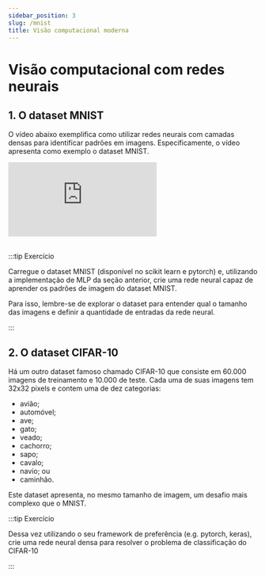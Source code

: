 ```yaml
---
sidebar_position: 3
slug: /mnist
title: Visão computacional moderna
---
```


# Visão computacional com redes neurais

## 1. O dataset MNIST

O vídeo abaixo exemplifica como utilizar redes neurais com camadas densas para
identificar padrões em imagens. Especificamente, o vídeo apresenta como exemplo
o dataset MNIST.

<div style={{ textAlign: 'center' }}>
    <iframe 
        style={{
            display: 'block',
            margin: 'auto',
            width: '100%',
            height: '50vh',
        }}
        src="https://www.youtube.com/embed/aircAruvnKk" 
        frameborder="0" 
        allowFullScreen>
    </iframe>
</div>
<br/>

:::tip Exercício

Carregue o dataset MNIST (disponível no scikit learn e pytorch) e, utilizando
a implementação de MLP da seção anterior, crie uma rede neural capaz de 
aprender os padrões de imagem do dataset MNIST.

Para isso, lembre-se de explorar o dataset para entender qual o tamanho das
imagens e definir a quantidade de entradas da rede neural.

:::

## 2. O dataset CIFAR-10

Há um outro dataset famoso chamado CIFAR-10 que consiste em 60.000 imagens de
treinamento e 10.000 de teste. Cada uma de suas imagens tem 32x32 pixels e
contem uma de dez categorias: 

* avião;
* automóvel;
* ave;
* gato;
* veado;
* cachorro;
* sapo;
* cavalo;
* navio; ou
* caminhão.

Este dataset apresenta, no mesmo tamanho de imagem, um desafio mais complexo
que o MNIST.

:::tip Exercício

Dessa vez utilizando o seu framework de preferência (e.g. pytorch, keras), crie
uma rede neural densa para resolver o problema de classificação do CIFAR-10

:::

